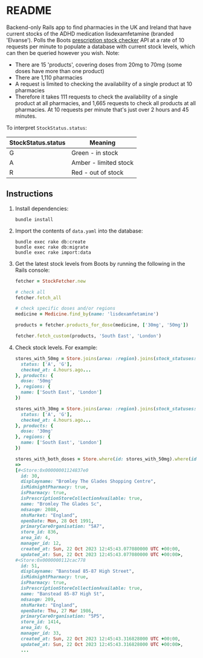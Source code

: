 # README

Backend-only Rails app to find pharmacies in the UK and Ireland that have current stocks of the ADHD medication lisdexamfetamine (branded 'Elvanse'). Polls the Boots [prescription stock checker](https://www.boots.com/online/psc/) API at a rate of 10 requests per minute to populate a database with current stock levels, which can then be queried however you wish. Note:
* There are 15 'products', covering doses from 20mg to 70mg (some doses have more than one product)
* There are 1,110 pharmacies
* A request is limited to checking the availability of a single product at 10 pharmacies
* Therefore it takes 111 requests to check the availability of a single product at all pharmacies, and 1,665 requests to check all products at all pharmacies. At 10 requests per minute that's just over 2 hours and 45 minutes.

To interpret `StockStatus.status`:

| **StockStatus.status** | **Meaning**           |
|------------------------|-----------------------|
| G                      | Green - in stock      |
| A                      | Amber - limited stock |
| R                      | Red - out of stock    |

## Instructions

1. Install dependencies:
    ```console
    bundle install
    ```
1. Import the contents of `data.yaml` into the database:
    ```console
    bundle exec rake db:create
    bundle exec rake db:migrate
    bundle exec rake import:data
    ```
1. Get the latest stock levels from Boots by running the following in the Rails console:
    ```ruby
    fetcher = StockFetcher.new

    # check all
    fetcher.fetch_all

    # check specific doses and/or regions
    medicine = Medicine.find_by(name: 'lisdexamfetamine')

    products = fetcher.products_for_dose(medicine, ['30mg', '50mg'])

    fetcher.fetch_custom(products, 'South East', 'London')
    ```
1. Check stock levels. For example:
    ```ruby
    stores_with_50mg = Store.joins(area: :region).joins(stock_statuses: :product).where(stock_statuses: {
      status: ['A', 'G'],
      checked_at: 4.hours.ago...
    }, products: {
      dose: '50mg'
    }, regions: {
      name: ['South East', 'London']
    })

    stores_with_30mg = Store.joins(area: :region).joins(stock_statuses: :product).where(stock_statuses: {
      status: ['A', 'G'],
      checked_at: 4.hours.ago...
    }, products: {
      dose: '30mg'
    }, regions: {
      name: ['South East', 'London']
    })

    stores_with_both_doses = Store.where(id: stores_with_50mg).where(id: stores_with_30mg).distinct
    =>
    [#<Store:0x00000001124837e0
      id: 30,
      displayname: "Bromley The Glades Shopping Centre",
      isMidnightPharmacy: true,
      isPharmacy: true,
      isPrescriptionStoreCollectionAvailable: true,
      name: "Bromley The Glades Sc",
      ndsasqm: 2088,
      nhsMarket: "England",
      openDate: Mon, 28 Oct 1991,
      primaryCareOrganisation: "5A7",
      store_id: 836,
      area_id: 4,
      manager_id: 12,
      created_at: Sun, 22 Oct 2023 12:45:43.077080000 UTC +00:00,
      updated_at: Sun, 22 Oct 2023 12:45:43.077080000 UTC +00:00>,
    #<Store:0x0000000112cac778
      id: 51,
      displayname: "Banstead 85-87 High Street",
      isMidnightPharmacy: true,
      isPharmacy: true,
      isPrescriptionStoreCollectionAvailable: true,
      name: "Banstead 85-87 High St",
      ndsasqm: 209,
      nhsMarket: "England",
      openDate: Thu, 27 Mar 1986,
      primaryCareOrganisation: "5P5",
      store_id: 1414,
      area_id: 6,
      manager_id: 33,
      created_at: Sun, 22 Oct 2023 12:45:43.316828000 UTC +00:00,
      updated_at: Sun, 22 Oct 2023 12:45:43.316828000 UTC +00:00>,
      ...
    ```
